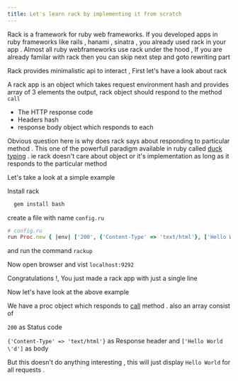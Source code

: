 ```yaml
---
title: Let's learn rack by implementing it from scratch
---
```


Rack is a framework for ruby web frameworks. If you developed apps in ruby frameworks like rails , hanami , sinatra , you already used rack in your app . Almost all ruby webframeworks use rack under the hood , If you are already familar with rack then you can skip next step and goto rewriting part

Rack provides minimalistic api to interact , First let's have a look about rack

A rack app is an object which takes request environment hash and provides array of 3 elements the output, rack object should respond to the method ```call```

* The HTTP response code
* Headers hash
* response body object which responds to each

Obvious question here is why does rack says about responding to particular method . This one of the powerfull paradigm available in ruby called [duck typing](https://en.wikipedia.org/wiki/Duck_typing) . ie rack doesn't care about object or it's implementation as long as it responds to the particular method

Let's take a look at a simple example

Install rack 

```bash
  gem install bash
```

create a file with name ```config.ru```

```ruby
# config.ru
run Proc.new { |env| ['200', {'Content-Type' => 'text/html'}, ['Hello World\'d']] }
```

and run the command ```rackup```

Now open browser and vist ```localhost:9292```

Congratulations !, You just made a rack app with just a single line

Now let's have look at the above example

We have a proc object which responds to [call](https://ruby-doc.org/core-2.2.0/Proc.html#method-i-call) method . also an array consist of

```200``` as Status code

```{'Content-Type' => 'text/html'}``` as Response header
and 
```['Hello World \'d']``` as body

But this doesn't do anything interesting , this will just display ```Hello World``` for all requests . 


